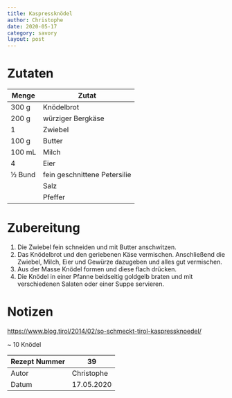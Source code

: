 ```yaml
---
title: Kaspressknödel
author: Christophe
date: 2020-05-17
category: savory
layout: post
---
```


# Zutaten

Menge  | Zutat
------ | ----------------------------
300 g  | Knödelbrot
200 g  | würziger Bergkäse
1      | Zwiebel
100 g  | Butter
100 mL | Milch
4      | Eier
½ Bund | fein geschnittene Petersilie
       | Salz
       | Pfeffer

# Zubereitung

1. Die Zwiebel fein schneiden und mit Butter anschwitzen.
2. Das Knödelbrot und den geriebenen Käse vermischen. Anschließend die Zwiebel, Milch, Eier und Gewürze dazugeben und alles gut vermischen.
3. Aus der Masse Knödel formen und diese flach drücken.
4. Die Knödel in einer Pfanne beidseitig goldgelb braten und mit verschiedenen Salaten oder einer Suppe servieren.

# Notizen

<https://www.blog.tirol/2014/02/so-schmeckt-tirol-kaspressknoedel/>

~ 10 Knödel

Rezept Nummer | 39
------------- | ----------
Autor         | Christophe
Datum         | 17.05.2020
